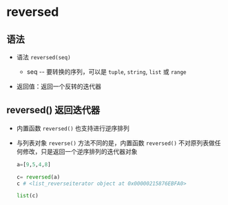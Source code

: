 # reversed

## 语法

+ 语法 `reversed(seq)`

  + seq -- 要转换的序列，可以是 `tuple`, `string`, `list` 或 `range`

+ 返回值：返回一个反转的迭代器

## reversed() 返回迭代器

+ 内置函数 `reversed()` 也支持进行逆序排列
+ 与列表对象 `reverse()` 方法不同的是，内置函数 `reversed()` 不对原列表做任何修改，只是返回一个逆序排列的迭代器对象

  ```py
  a=[9,5,4,8]

  c= reversed(a)
  c # <list_reverseiterator object at 0x00000215876EBFA0>

  list(c)
  ```
